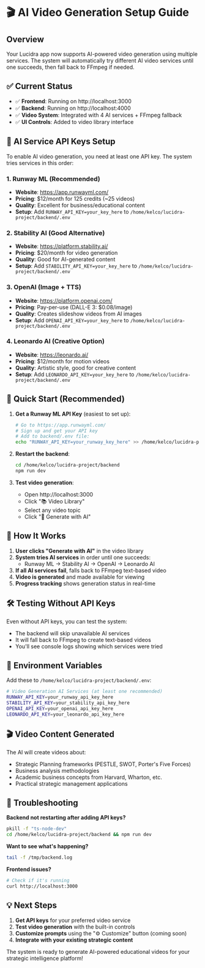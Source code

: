 # 🎬 AI Video Generation Setup Guide

## Overview
Your Lucidra app now supports AI-powered video generation using multiple services. The system will automatically try different AI video services until one succeeds, then fall back to FFmpeg if needed.

## ✅ Current Status
- ✅ **Frontend**: Running on http://localhost:3000
- ✅ **Backend**: Running on http://localhost:4000
- ✅ **Video System**: Integrated with 4 AI services + FFmpeg fallback
- ✅ **UI Controls**: Added to video library interface

## 🔑 AI Service API Keys Setup

To enable AI video generation, you need at least one API key. The system tries services in this order:

### 1. Runway ML (Recommended)
- **Website**: https://app.runwayml.com/
- **Pricing**: $12/month for 125 credits (~25 videos)
- **Quality**: Excellent for business/educational content
- **Setup**: Add `RUNWAY_API_KEY=your_key_here` to `/home/kelco/lucidra-project/backend/.env`

### 2. Stability AI (Good Alternative)
- **Website**: https://platform.stability.ai/
- **Pricing**: $20/month for video generation
- **Quality**: Good for AI-generated content
- **Setup**: Add `STABILITY_API_KEY=your_key_here` to `/home/kelco/lucidra-project/backend/.env`

### 3. OpenAI (Image + TTS)
- **Website**: https://platform.openai.com/
- **Pricing**: Pay-per-use (DALL-E 3: $0.08/image)
- **Quality**: Creates slideshow videos from AI images
- **Setup**: Add `OPENAI_API_KEY=your_key_here` to `/home/kelco/lucidra-project/backend/.env`

### 4. Leonardo AI (Creative Option)
- **Website**: https://leonardo.ai/
- **Pricing**: $12/month for motion videos
- **Quality**: Artistic style, good for creative content
- **Setup**: Add `LEONARDO_API_KEY=your_key_here` to `/home/kelco/lucidra-project/backend/.env`

## 🚀 Quick Start (Recommended)

1. **Get a Runway ML API Key** (easiest to set up):
   ```bash
   # Go to https://app.runwayml.com/
   # Sign up and get your API key
   # Add to backend/.env file:
   echo "RUNWAY_API_KEY=your_runway_key_here" >> /home/kelco/lucidra-project/backend/.env
   ```

2. **Restart the backend**:
   ```bash
   cd /home/kelco/lucidra-project/backend
   npm run dev
   ```

3. **Test video generation**:
   - Open http://localhost:3000
   - Click "📚 Video Library" 
   - Select any video topic
   - Click "🚀 Generate with AI"

## 🎯 How It Works

1. **User clicks "Generate with AI"** in the video library
2. **System tries AI services** in order until one succeeds:
   - Runway ML → Stability AI → OpenAI → Leonardo AI
3. **If all AI services fail**, falls back to FFmpeg text-based video
4. **Video is generated** and made available for viewing
5. **Progress tracking** shows generation status in real-time

## 🛠️ Testing Without API Keys

Even without API keys, you can test the system:
- The backend will skip unavailable AI services
- It will fall back to FFmpeg to create text-based videos
- You'll see console logs showing which services were tried

## 📝 Environment Variables

Add these to `/home/kelco/lucidra-project/backend/.env`:

```bash
# Video Generation AI Services (at least one recommended)
RUNWAY_API_KEY=your_runway_api_key_here
STABILITY_API_KEY=your_stability_api_key_here  
OPENAI_API_KEY=your_openai_api_key_here
LEONARDO_API_KEY=your_leonardo_api_key_here
```

## 🎬 Video Content Generated

The AI will create videos about:
- Strategic Planning frameworks (PESTLE, SWOT, Porter's Five Forces)
- Business analysis methodologies
- Academic business concepts from Harvard, Wharton, etc.
- Practical strategic management applications

## 🔧 Troubleshooting

**Backend not restarting after adding API keys?**
```bash
pkill -f "ts-node-dev"
cd /home/kelco/lucidra-project/backend && npm run dev
```

**Want to see what's happening?**
```bash
tail -f /tmp/backend.log
```

**Frontend issues?**
```bash
# Check if it's running
curl http://localhost:3000
```

## 💡 Next Steps

1. **Get API keys** for your preferred video service
2. **Test video generation** with the built-in controls
3. **Customize prompts** using the "⚙️ Customize" button (coming soon)
4. **Integrate with your existing strategic content**

The system is ready to generate AI-powered educational videos for your strategic intelligence platform!